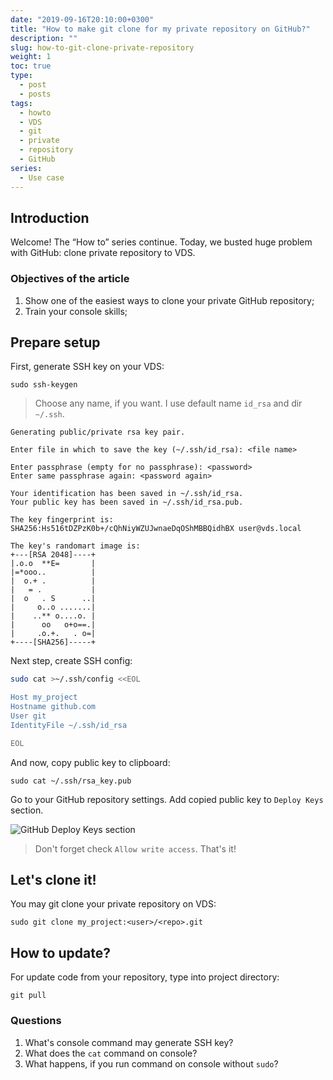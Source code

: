 ```yaml
---
date: "2019-09-16T20:10:00+0300"
title: "How to make git clone for my private repository on GitHub?"
description: ""
slug: how-to-git-clone-private-repository
weight: 1
toc: true
type:
  - post
  - posts
tags:
  - howto
  - VDS
  - git
  - private
  - repository
  - GitHub
series:
  - Use case
---
```


## Introduction

Welcome! The “How to” series continue. Today, we busted huge problem with GitHub: clone private repository to VDS.

### Objectives of the article

1. Show one of the easiest ways to clone your private GitHub repository;
2. Train your console skills;

## Prepare setup

First, generate SSH key on your VDS:

```console
sudo ssh-keygen
```

> Choose any name, if you want. I use default name `id_rsa` and dir `~/.ssh`.

```console
Generating public/private rsa key pair.

Enter file in which to save the key (~/.ssh/id_rsa): <file name>

Enter passphrase (empty for no passphrase): <password>
Enter same passphrase again: <password again>

Your identification has been saved in ~/.ssh/id_rsa.
Your public key has been saved in ~/.ssh/id_rsa.pub.

The key fingerprint is:
SHA256:Hs516tDZPzK0b+/cQhNiyWZUJwnaeDqOShMBBQidhBX user@vds.local

The key's randomart image is:
+---[RSA 2048]----+
|.o.o  **E=       |
|=*ooo..          |
|  o.+ .          |
|   = .           |
|  o   . S      ..|
|     o..o .......|
|    ..** o....o. |
|      oo   o+o==.|
|     .o.+.   . o=|
+----[SHA256]-----+
```

Next step, create SSH config:

```bash
sudo cat >~/.ssh/config <<EOL

Host my_project
Hostname github.com
User git
IdentityFile ~/.ssh/id_rsa

EOL
```

And now, copy public key to clipboard:

```console
sudo cat ~/.ssh/rsa_key.pub
```

Go to your GitHub repository settings. Add copied public key to `Deploy Keys` section.

![GitHub Deploy Keys section](https://user-images.githubusercontent.com/11155743/65852734-bdf72600-e35f-11e9-900d-d8ca0f58b29e.png)

> Don't forget check `Allow write access`. That's it!

## Let's clone it!

You may git clone your private repository on VDS:

```console
sudo git clone my_project:<user>/<repo>.git
```

## How to update?

For update code from your repository, type into project directory:

```console
git pull
```

### Questions

1. What's console command may generate SSH key?
2. What does the `cat` command on console?
3. What happens, if you run command on console without `sudo`?
